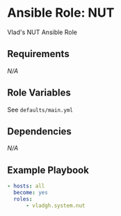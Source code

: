 # Ansible Role: NUT

Vlad's NUT Ansible Role

## Requirements

*_N/A_*

## Role Variables

See `defaults/main.yml`

## Dependencies

*_N/A_*

## Example Playbook

```yaml
- hosts: all
  become: yes
  roles:
      - vladgh.system.nut
```
